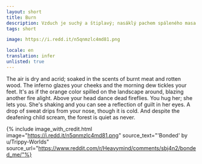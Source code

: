 ```yaml
---
layout: short
title: Burn
description: Vzduch je suchý a štiplavý; nasáklý pachem spáleného masa a shnilého dřeva.
tags: short

image: https://i.redd.it/n5qnmzlc4md81.png

locale: en
translation: infer
unlisted: true
---
```


The air is dry and acrid; soaked in the scents of burnt meat and rotten wood. The inferno glazes your cheeks and the morning dew tickles your feet.
It's as if the orange color spilled on the landscape around, blazing another fire alight. Above your head dance dead fireflies.
You hug her; she lets you. She's shaking and you can see a reflection of guilt in her eyes. A drop of sweat drips from your nose, though it is cold.
And despite the deafening child scream, the forest is quiet as never.

{% include image_with_credit.html image="https://i.redd.it/n5qnmzlc4md81.png" source_text="'Bonded' by u/Trippy-Worlds" source_url="https://www.reddit.com/r/Heavymind/comments/sbj4n2/bonded_me/"%}